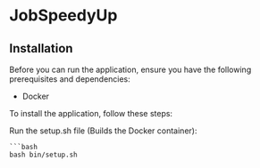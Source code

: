# JobSpeedyUp

## Installation

Before you can run the application, ensure you have the following prerequisites and dependencies:

- Docker

To install the application, follow these steps:
   
Run the setup.sh file (Builds the Docker container):

    ```bash
    bash bin/setup.sh




